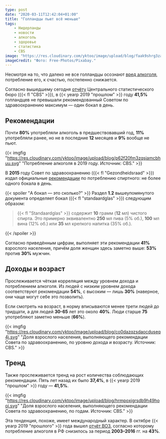 ```yaml
---
type: post
date: "2020-03-11T12:42:04+01:00"
title: "Голландцы пьют всё меньше"
tags:
    - Нидерланды
    - новости
    - алкоголь
    - здоровье
    - статистика
    - CBS
image: "https://res.cloudinary.com/yktoo/image/upload/blog/faak9shrg3zamyrh7tqo.jpg"
imageCredit: "Фото: Free-Photos/Pixabay."
---
```


Несмотря на то, что далеко не все голландцы осознают [вред алкоголя](0514), потребление его, к счастью, постепенно снижается.

Согласно вышедшему сегодня [отчёту](https://www.cbs.nl/nl-nl/nieuws/2020/11/41-procent-van-de-volwassenen-drinkt-niet-of-hooguit-1-glas-alcohol-per-dag) Центрального статистического бюро ({{< fl "CBS" >}}), в {{< yearp 2019 "прошлом" >}} году **41,5%** голландцев не превышали рекомендованный Советом по здравоохранению максимум — один бокал в день.

<!--more-->

## Рекомендации

Почти **80%** употребляли алкоголь в предшествовавший год, **11%** употребляли ранее, но не в последние **12** месяцев и **9%** вообще не пьют.

{{< imgfig "https://res.cloudinary.com/yktoo/image/upload/blog/p62f20fm3zqsjamcbhuu.svg" "Потребление алкоголя в 2019 году. Источник: CBS." >}}

В **2015** году Совет по здравоохранению ({{< fl "Gezondheidsraad" >}}) издал официальные [рекомендации](https://www.gezondheidsraad.nl/documenten/adviezen/2015/11/04/alcohol-achtergronddocument-bij-richtlijnen-goede-voeding-2015) по потреблению спиртного: не более одного бокала в день.

{{< spoiler "А бокал — это сколько?" >}}
Раздел **1.2** вышеупомянутого документа определяет бокал ({{< fl "standaardglas" >}}) следующим образом:

> {{< fl "Standaardglas" >}} содержит **10** грамм (**12** мл) чистого спирта. Это примерно эквивалентно **250** мл пива (5% об.), **100** мл вина (12% об.) или **35** мл крепкого напитка (35% об.).

{{< /spoiler >}}

Согласно приведённым цифрам, выполняет эти рекомендации **41%** взрослого населения, причём доля женщин здесь заметно выше: **53%** против **30%** мужчин.

## Доходы и возраст

Прослеживается чёткая корреляция между уровнем дохода и потреблением алкоголя. Из людей с низким уровнем дохода соответствуют рекомендации **54%**, с высоким — лишь **30%** (наверное, они чаще могут себе это позволить).

Если смотреть на возраст, в норму вписываются менее трети людей до тридцати, а для людей **30-65** лет это около **40%**. Люди старше **75** употребляют заметно меньше (**66%**).

{{< imgfig "https://res.cloudinary.com/yktoo/image/upload/blog/co0dazqzsdaocduseq4j.svg" "Доля взрослого населения, выполняющего рекомендации Совета по здравоохранению, по уровню дохода и возрасту. Источник: CBS." >}}

## Тренд

Также прослеживается тренд на рост количества соблюдающих рекомендации. Пять лет назад их было **37,4%**, в {{< yearp 2019 "прошлом" >}} году — **41,5%**.

{{< imgfig "https://res.cloudinary.com/yktoo/image/upload/blog/hrmpoxjgrsdb9h49hooi.svg" "Доля взрослого населения, выполняющего рекомендации Совета по здравоохранению, по годам. Источник: CBS." >}}

Эта тенденция, похоже, имеет международный характер. В октябре {{< yearp 2019 "прошлого" >}} года вышел [отчёт ВОЗ](0407), согласно которому потребление алкоголя в РФ снизилось за период **2003–2016** гг. на **43%**.
